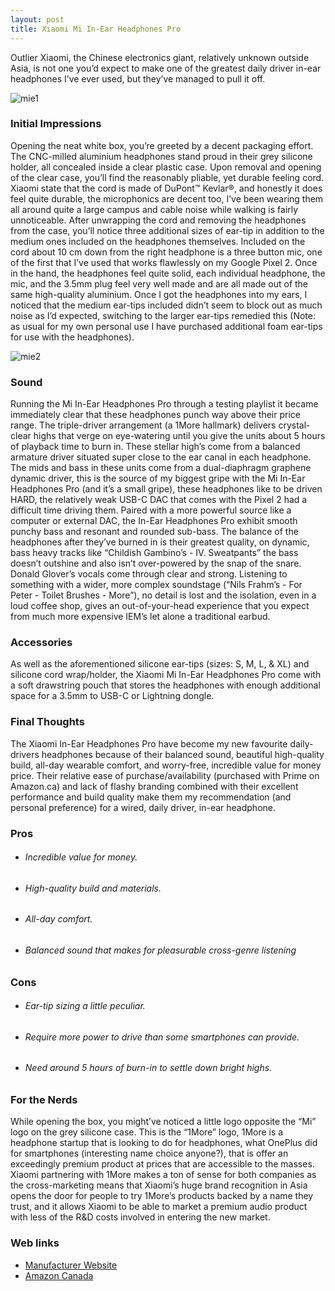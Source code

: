 ```yaml
---
layout: post
title: Xiaomi Mi In-Ear Headphones Pro
---
```


Outlier Xiaomi, the Chinese electronics giant, relatively unknown outside Asia, is not one you’d expect to make one of the greatest daily driver in-ear headphones I’ve ever used, but they’ve managed to pull it off.

![mie1](https://tactileblog.github.io/images/mie1.jpg)

### Initial Impressions

Opening the neat white box, you’re greeted by a decent packaging effort. The CNC-milled aluminium headphones stand proud in their grey silicone holder, all concealed inside a clear plastic case. Upon removal and opening of the clear case, you’ll find the reasonably pliable, yet durable feeling cord. Xiaomi state that the cord is made of DuPont™ Kevlar®, and honestly it does feel quite durable, the microphonics are decent too, I’ve been wearing them all around quite a large campus and cable noise while walking is fairly unnoticeable. After unwrapping the cord and removing the headphones from the case, you’ll notice three additional sizes of ear-tip in addition to the medium ones included on the headphones themselves. Included on the cord about 10 cm down from the right headphone is a three button mic, one of the first that I’ve used that works flawlessly on my Google Pixel 2. Once in the hand, the headphones feel quite solid, each individual headphone, the mic, and the 3.5mm plug feel very well made and are all made out of the same high-quality aluminium. Once I got the headphones into my ears, I noticed that the medium ear-tips included didn’t seem to block out as much noise as I’d expected, switching to the larger ear-tips remedied this (Note: as usual for my own personal use I have purchased additional foam ear-tips for use with the headphones).

![mie2](https://tactileblog.github.io/images/mie2.jpg)

### Sound

Running the Mi In-Ear Headphones Pro through a testing playlist it became immediately clear that these headphones punch way above their price range. The triple-driver arrangement (a 1More hallmark) delivers crystal-clear highs that verge on eye-watering until you give the units about 5 hours of playback time to burn in. These stellar high’s come from a balanced armature driver situated super close to the ear canal in each headphone. The mids and bass in these units come from a dual-diaphragm graphene dynamic driver, this is the source of my biggest gripe with the Mi In-Ear Headphones Pro (and it’s a small gripe), these headphones like to be driven HARD, the relatively weak USB-C DAC that comes with the Pixel 2 had a difficult time driving them. Paired with a more powerful source like a computer or external DAC, the In-Ear Headphones Pro exhibit smooth punchy bass and resonant and rounded sub-bass. The balance of the headphones after they’ve burned in is their greatest quality, on dynamic, bass heavy tracks like “Childish Gambino’s - IV. Sweatpants” the bass doesn’t outshine and also isn’t over-powered by the snap of the snare. Donald Glover’s vocals come through clear and strong. Listening to something with a wider, more complex soundstage (“Nils Frahm’s - For Peter - Toilet Brushes - More”), no detail is lost and the isolation, even in a loud coffee shop, gives an out-of-your-head experience that you expect from much more expensive IEM’s let alone a traditional earbud.

### Accessories

As well as the aforementioned silicone ear-tips (sizes: S, M, L, & XL) and silicone cord wrap/holder, the Xiaomi Mi In-Ear Headphones Pro come with a soft drawstring pouch that stores the headphones with enough additional space for a 3.5mm to USB-C or Lightning dongle.

### Final Thoughts

The Xiaomi In-Ear Headphones Pro have become my new favourite daily-drivers headphones because of their balanced sound, beautiful high-quality build, all-day wearable comfort, and worry-free, incredible value for money price. Their relative ease of purchase/availability (purchased with Prime on Amazon.ca) and lack of flashy branding combined with their excellent performance and build quality make them my recommendation (and personal preference) for a wired, daily driver, in-ear headphone.

### Pros

* ###### Incredible value for money.
* ###### High-quality build and materials.
* ###### All-day comfort.
* ###### Balanced sound that makes for pleasurable cross-genre listening

### Cons

* ###### Ear-tip sizing a little peculiar.
* ###### Require more power to drive than some smartphones can provide.
* ###### Need around 5 hours of burn-in to settle down bright highs.

### For the Nerds

While opening the box, you might’ve noticed a little logo opposite the “Mi” logo on the grey silicone case. This is the “1More” logo, 1More is a headphone startup that is looking to do for headphones, what OnePlus did for smartphones (interesting name choice anyone?), that is offer an exceedingly premium product at prices that are accessible to the masses. Xiaomi partnering with 1More makes a ton of sense for both companies as the cross-marketing means that Xiaomi’s huge brand recognition in Asia opens the door for people to try 1More’s products backed by a name they trust, and it allows Xiaomi to be able to market a premium audio product with less of the R&D costs involved in entering the new market.

### Web links

* [Manufacturer Website](https://www.mi.com/global/headphonesprohd/)
* [Amazon Canada](https://www.amazon.ca/Xiaomi-Headphones-Definition-Hybrid-Dynamic/dp/B01NBAVDIG/ref=pd_sim_23_1?_encoding=UTF8&pd_rd_i=B01NBAVDIG&pd_rd_r=83143d43-ecfe-11e8-9ae7-f7bd06e3c933&pd_rd_w=Zw4gi&pd_rd_wg=C5E3e&pf_rd_i=desktop-dp-sims&pf_rd_m=A3DWYIK6Y9EEQB&pf_rd_p=f2db799a-cb6a-4ff5-b84b-b317891b94a8&pf_rd_r=N46JNTJ0WKWKQ58YEYPG&pf_rd_s=desktop-dp-sims&pf_rd_t=40701&psc=1&refRID=N46JNTJ0WKWKQ58YEYPG)
